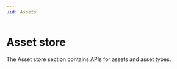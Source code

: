 ```yaml
---
uid: Assets
---
```


# Asset store

The Asset store section contains APIs for assets and asset types.
